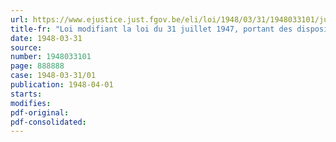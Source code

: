 ```yaml
---
url: https://www.ejustice.just.fgov.be/eli/loi/1948/03/31/1948033101/justel
title-fr: "Loi modifiant la loi du 31 juillet 1947, portant des dispositions exceptionnelles en matière de baux à loyer"
date: 1948-03-31
source:
number: 1948033101
page: 888888
case: 1948-03-31/01
publication: 1948-04-01
starts:
modifies:
pdf-original:
pdf-consolidated:
---
```


